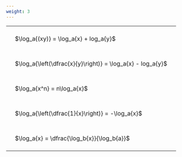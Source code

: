 ```yaml
---
weight: 3
---
```


<style type="text/css">
#T_e1f03 th.col_heading {
  text-align: left;
  font-size: 1em;
}
#T_e1f03 td {
  text-align: left;
  font-size: 1em;
  padding: 1.5em;
}
</style>
<table id="T_e1f03">
  <thead>
  </thead>
  <tbody>
    <tr>
      <td id="T_e1f03_row0_col0" class="data row0 col0" >$\log_a{(xy)} = \log_a{x} + log_a{y}$</td>
    </tr>
    <tr>
      <td id="T_e1f03_row1_col0" class="data row1 col0" >$\log_a{\left(\dfrac{x}{y}\right)} = \log_a{x} - log_a{y}$</td>
    </tr>
    <tr>
      <td id="T_e1f03_row2_col0" class="data row2 col0" >$\log_a{x^n} = n\log_a{x}$</td>
    </tr>
    <tr>
      <td id="T_e1f03_row3_col0" class="data row3 col0" >$\log_a{\left(\dfrac{1}{x}\right)} = -\log_a{x}$</td>
    </tr>
    <tr>
      <td id="T_e1f03_row4_col0" class="data row4 col0" >$\log_a{x} = \dfrac{\log_b{x}}{\log_b{a}}$</td>
    </tr>
  </tbody>
</table>
